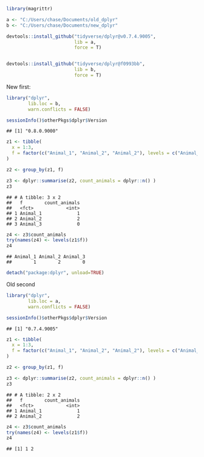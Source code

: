 
``` r
library(magrittr)
```

``` r
a <- "C:/Users/chase/Documents/old_dplyr"
b <- "C:/Users/chase/Documents/new_dplyr"
```

``` r
devtools::install_github("tidyverse/dplyr@v0.7.4.9005", 
                         lib = a, 
                         force = T)


devtools::install_github("tidyverse/dplyr@f0993bb", 
                         lib = b, 
                         force = T)
```

New first:

``` r
library("dplyr",
        lib.loc = b,
        warn.conflicts = FALSE)

sessionInfo()$otherPkgs$dplyr$Version
```

    ## [1] "0.8.0.9000"

``` r
z1 <- tibble(
  x = 1:3, 
  f = factor(c("Animal_1", "Animal_2", "Animal_2"), levels = c("Animal_1", "Animal_2", "Animal_3"))
)

z2 <- group_by(z1, f)

z3 <- dplyr::summarise(z2, count_animals = dplyr::n() )
z3
```

    ## # A tibble: 3 x 2
    ##   f        count_animals
    ##   <fct>            <int>
    ## 1 Animal_1             1
    ## 2 Animal_2             2
    ## 3 Animal_3             0

``` r
z4 <- z3$count_animals
try(names(z4) <- levels(z1$f))
z4
```

    ## Animal_1 Animal_2 Animal_3 
    ##        1        2        0

``` r
detach("package:dplyr", unload=TRUE)
```

Old second

``` r
library("dplyr",
        lib.loc = a,
        warn.conflicts = FALSE)

sessionInfo()$otherPkgs$dplyr$Version
```

    ## [1] "0.7.4.9005"

``` r
z1 <- tibble(
  x = 1:3, 
  f = factor(c("Animal_1", "Animal_2", "Animal_2"), levels = c("Animal_1", "Animal_2", "Animal_3"))
)

z2 <- group_by(z1, f)

z3 <- dplyr::summarise(z2, count_animals = dplyr::n() )
z3
```

    ## # A tibble: 2 x 2
    ##   f        count_animals
    ##   <fct>            <int>
    ## 1 Animal_1             1
    ## 2 Animal_2             2

``` r
z4 <- z3$count_animals
try(names(z4) <- levels(z1$f))
z4
```

    ## [1] 1 2
